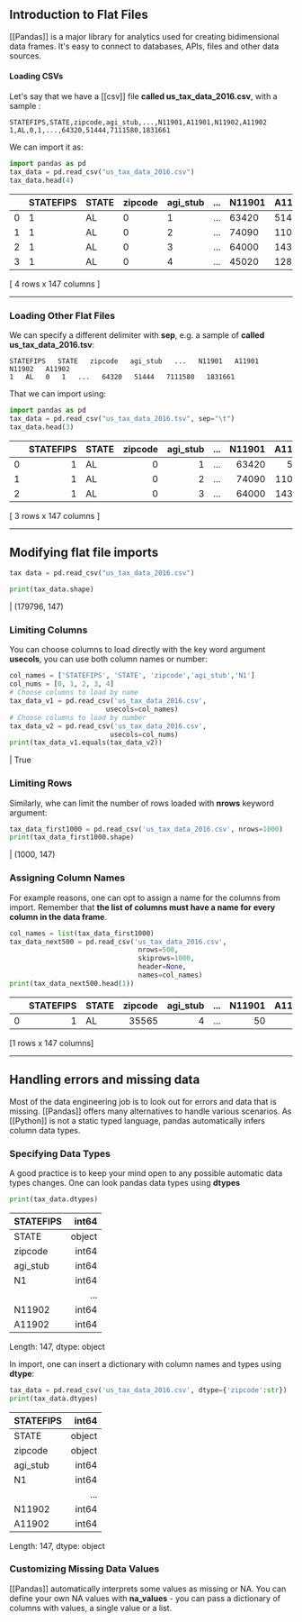 ## Introduction to Flat Files
[[Pandas]]  is a major library for analytics used for creating bidimensional data frames. It's easy to connect to databases, APIs, files and other data sources.

#### Loading CSVs
Let's say that we have a [[csv]] file __called us_tax_data_2016.csv__, with a sample :
```
STATEFIPS,STATE,zipcode,agi_stub,...,N11901,A11901,N11902,A11902
1,AL,0,1,...,64320,51444,7111580,1831661
```
We can import it as:
```python
import pandas as pd
tax_data = pd.read_csv("us_tax_data_2016.csv")
tax_data.head(4)
```
| |STATEFIPS| STATE | zipcode| agi_stub| ... | N11901| A11901 | N11902 | A11902 |
| -- |---|---|---|---|---|---|---|---|---|
| 0 | 1 |AL| 0| 1| ... | 63420 | 5144 | 711580 | 1831661|
| 1 |1|AL|0|2|...|74090| 110889|416090|1173463|
| 2 |1|AL|0|3|...|64000| 143060|195130|543284|
| 3 |1|AL|0|4|...|45020| 128920|117410|381329|

[ 4 rows x 147 columns ]
___
### Loading Other Flat Files
We can specify a different delimiter with __sep__, e.g. a sample of __called us_tax_data_2016.tsv__:

```
STATEFIPS   STATE   zipcode   agi_stub   ...   N11901   A11901   N11902   A11902
1   AL   0   1   ...   64320   51444   7111580   1831661
```
That we can import using:
```python
import pandas as pd
tax_data = pd.read_csv("us_tax_data_2016.tsv", sep="\t")
tax_data.head(3)
```
| |STATEFIPS| STATE | zipcode| agi_stub| ... | N11901| A11901 | N11902 | A11902 |
| -- |--:|---|--:|--:|---|--:|--:|--:|--:|
| 0 | 1 |AL| 0| 1| ... | 63420 | 5144 | 711580 | 1831661|
| 1 |1|AL|0|2|...|74090| 110889|416090|1173463|
| 2 |1|AL|0|3|...|64000| 143060|195130|543284|
<span> [ 3 rows x 147 columns ] </span>
___
## Modifying flat file imports

```python
tax data = pd.read_csv("us_tax_data_2016.csv")

print(tax_data.shape)
```
 | (179796, 147)

### Limiting Columns
You can choose columns to load directly with the key word argument __usecols__, you can use both column names or number:
```python
col_names = ['STATEFIPS', 'STATE', 'zipcode','agi_stub','N1']
col_nums = [0, 1, 2, 3, 4]
# Choose columns to load by name
tax_data_v1 = pd.read_csv('us_tax_data_2016.csv',
						usecols=col_names)
# Choose columns to load by number
tax_data_v2 = pd.read_csv('us_tax_data_2016.csv',
						 usecols=col_nums)
print(tax_data_v1.equals(tax_data_v2))
```
| True

### Limiting Rows
Similarly, whe can limit the number of rows loaded with __nrows__ keyword argument:
```python
tax_data_first1000 = pd.read_csv('us_tax_data_2016.csv', nrows=1000)
print(tax_data_first1000.shape)
```
| (1000, 147)

### Assigning Column Names
For example reasons, one can opt to assign a name for the columns from import. Remember that **the list of columns must have a name for every column in the data frame**.
```python
col_names = list(tax_data_first1000)
tax_data_next500 = pd.read_csv('us_tax_data_2016.csv',
								nrows=500,
								skiprows=1000,
								header=None,
								names=col_names)
print(tax_data_next500.head(1))
```
| |STATEFIPS| STATE | zipcode| agi_stub| ... | N11901| A11901 | N11902 | A11902 |
| -- |--:|---|--:|--:|---|--:|--:|--:|--:|
| 0 | 1 |AL| 35565| 4| ... | 50 | 222 | 210 | 794|
[1 rows x 147 columns]

---
## Handling errors and missing data

Most of the data engineering job is to look out for errors and data that is missing. [[Pandas]] offers many alternatives to handle various scenarios. As [[Python]] is not a static typed language, pandas automatically infers column data types.

### Specifying Data Types

A good practice is to keep your mind open to any possible automatic data types changes. One can look pandas data types using __dtypes__
```python
print(tax_data.dtypes)
```

| STATEFIPS | int64 |
| --- | --:|
| STATE | object |
| zipcode | int64 |
| agi_stub | int64 |
| N1 | int64 |
|  | ... |
| N11902 | int64 |
| A11902 | int64 |
Length: 147, dtype: object

In import, one can insert a dictionary with column names and types using __dtype__:
```python
tax_data = pd.read_csv('us_tax_data_2016.csv', dtype={'zipcode':str})
print(tax_data.dtypes)
```

| STATEFIPS | int64 |
| --- | --:|
| STATE | object |
| zipcode | object |
| agi_stub | int64 |
| N1 | int64 |
|  | ... |
| N11902 | int64 |
| A11902 | int64 |
Length: 147, dtype: object

### Customizing Missing Data Values

[[Pandas]] automatically interprets some values as missing or NA. You can define your own NA values with __na_values__ - you can pass a dictionary of columns with values, a single value or a list.
